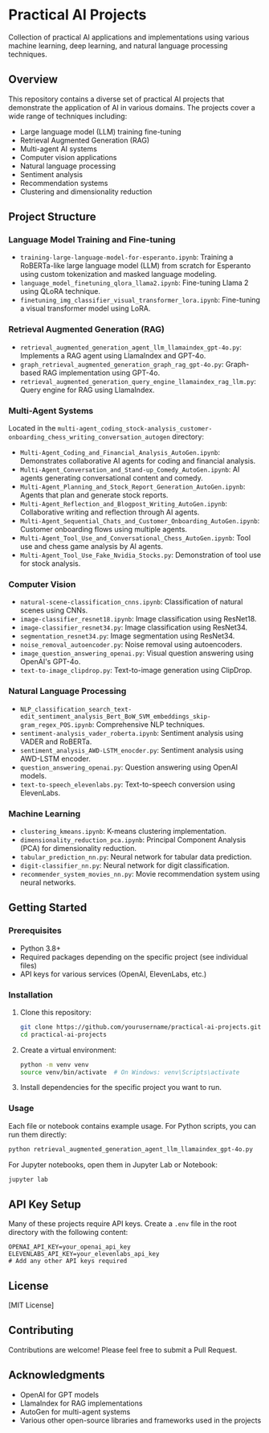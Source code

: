 # Practical AI Projects

Collection of practical AI applications and implementations using various machine learning, deep learning, and natural language processing techniques.

## Overview

This repository contains a diverse set of practical AI projects that demonstrate the application of AI in various domains. The projects cover a wide range of techniques including:

- Large language model (LLM) training fine-tuning
- Retrieval Augmented Generation (RAG)
- Multi-agent AI systems
- Computer vision applications
- Natural language processing
- Sentiment analysis
- Recommendation systems
- Clustering and dimensionality reduction

## Project Structure

### Language Model Training and Fine-tuning

- `training-large-language-model-for-esperanto.ipynb`: Training a RoBERTa-like large language model (LLM) from scratch for Esperanto using custom tokenization and masked language modeling.
- `language_model_finetuning_qlora_llama2.ipynb`: Fine-tuning Llama 2 using QLoRA technique.
- `finetuning_img_classifier_visual_transformer_lora.ipynb`: Fine-tuning a visual transformer model using LoRA.

### Retrieval Augmented Generation (RAG)

- `retrieval_augmented_generation_agent_llm_llamaindex_gpt-4o.py`: Implements a RAG agent using LlamaIndex and GPT-4o.
- `graph_retrieval_augmented_generation_graph_rag_gpt-4o.py`: Graph-based RAG implementation using GPT-4o.
- `retrieval_augmented_generation_query_engine_llamaindex_rag_llm.py`: Query engine for RAG using LlamaIndex.

### Multi-Agent Systems

Located in the `multi-agent_coding_stock-analysis_customer-onboarding_chess_writing_conversation_autogen` directory:

- `Multi-Agent_Coding_and_Financial_Analysis_AutoGen.ipynb`: Demonstrates collaborative AI agents for coding and financial analysis.
- `Multi-Agent_Conversation_and_Stand-up_Comedy_AutoGen.ipynb`: AI agents generating conversational content and comedy.
- `Multi-Agent_Planning_and_Stock_Report_Generation_AutoGen.ipynb`: Agents that plan and generate stock reports.
- `Multi-Agent_Reflection_and_Blogpost_Writing_AutoGen.ipynb`: Collaborative writing and reflection through AI agents.
- `Multi-Agent_Sequential_Chats_and_Customer_Onboarding_AutoGen.ipynb`: Customer onboarding flows using multiple agents.
- `Multi-Agent_Tool_Use_and_Conversational_Chess_AutoGen.ipynb`: Tool use and chess game analysis by AI agents.
- `Multi-Agent_Tool_Use_Fake_Nvidia_Stocks.py`: Demonstration of tool use for stock analysis.

### Computer Vision

- `natural-scene-classification_cnns.ipynb`: Classification of natural scenes using CNNs.
- `image-classifier_resnet18.ipynb`: Image classification using ResNet18.
- `image-classifier_resnet34.py`: Image classification using ResNet34.
- `segmentation_resnet34.py`: Image segmentation using ResNet34.
- `noise_removal_autoencoder.py`: Noise removal using autoencoders.
- `image_question_answering_openai.py`: Visual question answering using OpenAI's GPT-4o.
- `text-to-image_clipdrop.py`: Text-to-image generation using ClipDrop.

### Natural Language Processing

- `NLP_classification_search_text-edit_sentiment_analysis_Bert_BoW_SVM_embeddings_skip-gram_regex_POS.ipynb`: Comprehensive NLP techniques.
- `sentiment-analysis_vader_roberta.ipynb`: Sentiment analysis using VADER and RoBERTa.
- `sentiment_analysis_AWD-LSTM_enocder.py`: Sentiment analysis using AWD-LSTM encoder.
- `question_answering_openai.py`: Question answering using OpenAI models.
- `text-to-speech_elevenlabs.py`: Text-to-speech conversion using ElevenLabs.

### Machine Learning

- `clustering_kmeans.ipynb`: K-means clustering implementation.
- `dimensionality_reduction_pca.ipynb`: Principal Component Analysis (PCA) for dimensionality reduction.
- `tabular_prediction_nn.py`: Neural network for tabular data prediction.
- `digit-classifier_nn.py`: Neural network for digit classification.
- `recommender_system_movies_nn.py`: Movie recommendation system using neural networks.

## Getting Started

### Prerequisites

- Python 3.8+
- Required packages depending on the specific project (see individual files)
- API keys for various services (OpenAI, ElevenLabs, etc.)

### Installation

1. Clone this repository:
   ```bash
   git clone https://github.com/yourusername/practical-ai-projects.git
   cd practical-ai-projects
   ```

2. Create a virtual environment:
   ```bash
   python -m venv venv
   source venv/bin/activate  # On Windows: venv\Scripts\activate
   ```

3. Install dependencies for the specific project you want to run.

### Usage

Each file or notebook contains example usage. For Python scripts, you can run them directly:

```bash
python retrieval_augmented_generation_agent_llm_llamaindex_gpt-4o.py
```

For Jupyter notebooks, open them in Jupyter Lab or Notebook:

```bash
jupyter lab
```

## API Key Setup

Many of these projects require API keys. Create a `.env` file in the root directory with the following content:

```
OPENAI_API_KEY=your_openai_api_key
ELEVENLABS_API_KEY=your_elevenlabs_api_key
# Add any other API keys required
```

## License

[MIT License]

## Contributing

Contributions are welcome! Please feel free to submit a Pull Request.

## Acknowledgments

- OpenAI for GPT models
- LlamaIndex for RAG implementations
- AutoGen for multi-agent systems
- Various other open-source libraries and frameworks used in the projects
